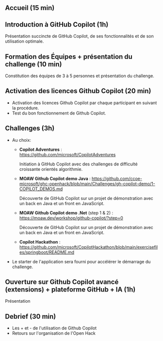 ## Accueil (15 min)

## Introduction à GitHub Copilot (1h)
Présentation succincte de GitHub Copilot, de ses fonctionnalités et de son utilisation optimale.

## Formation des Équipes + présentation du challenge (10 min)
Constitution des équipes de 3 à 5 personnes et présentation du challenge.

## Activation des licences Github Copilot (20 min)
- Activation des licences Github Copilot par chaque participant en suivant la procédure.
- Test du bon fonctionnement de Github Copilot.

## Challenges (3h)
- Au choix:
  - **Copilot Adventures** : https://github.com/microsoft/CopilotAdventures
    
    Initiation à GitHub Copilot avec des challenges de difficulté croissante orientés algorithmie.
  - **MOAW Github Copilot demo Java** : https://github.com/ccoe-microsoft/ghc-openhack/blob/main/Challenges/gh-copilot-demo/1-COPILOT_DEMOS.md

    Découverte de GitHub Copilot sur un projet de démonstration avec un back en Java et un front en JavaScript.
  - **MOAW Github Copilot demo .Net** (step 1 & 2) : https://moaw.dev/workshop/github-copilot/?step=0

    Découverte de GitHub Copilot sur un projet de démonstration avec un back en Java et un front en JavaScript.
  - **Copilot Hackathon** : https://github.com/microsoft/CopilotHackathon/blob/main/exercisefiles/springboot/README.md

- Le starter de l'application sera fourni pour accélérer le démarrage du challenge.

## Ouverture sur Github Copilot avancé (extensions) + plateforme GitHub + IA (1h)
Présentation

## Debrief (30 min)
- Les + et - de l'utilisation de Github Copilot
- Retours sur l'organisation de l'Open Hack
